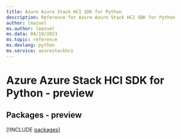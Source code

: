 ```yaml
---
title: Azure Azure Stack HCI SDK for Python
description: Reference for Azure Azure Stack HCI SDK for Python
author: lmazuel
ms.author: lmazuel
ms.data: 04/19/2023
ms.topic: reference
ms.devlang: python
ms.service: azurestackhci
---
```

# Azure Azure Stack HCI SDK for Python - preview
## Packages - preview
[!INCLUDE [packages](azure-stack-hci-index.md)]